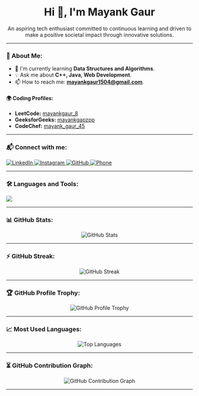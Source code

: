<h1 align="center">Hi 👋, I'm Mayank Gaur</h1>

<p align="center">
  An aspiring tech enthusiast committed to continuous learning and driven to make a positive societal impact through innovative solutions.
</p>

---
### 🚀 About Me:
- 🔧 I'm currently learning **Data Structures and Algorithms**.  
- 💡 Ask me about **C++, Java, Web Development**.  
- 📫 How to reach me: **mayankgaur1504@gmail.com**.  

#### 🌍 Coding Profiles:  
- **LeetCode:** [mayankgaur_8](https://leetcode.com/u/mayankgaur_8/)  
- **GeeksforGeeks:** [mayankgapzpp](https://www.geeksforgeeks.org/user/mayankgapzpp/)  
- **CodeChef:** [mayank_gaur_45](https://www.codechef.com/users/mayank_gaur_45)  


---

### 📬 Connect with me:
<p align="left">
  <a href="https://www.linkedin.com/in/mayank-gaur-36b382254/" target="_blank">
    <img src="https://img.shields.io/badge/LinkedIn-MayankGaur-blue?style=flat&logo=linkedin" alt="LinkedIn" />
  </a>
  <a href="https://www.instagram.com/mayankgaur_8" target="_blank">
    <img src="https://img.shields.io/badge/Instagram-MayankGaur-purple?style=flat&logo=instagram" alt="Instagram" />
  </a>
  <a href="https://github.com/mayankgaur0405" target="_blank">
    <img src="https://img.shields.io/badge/GitHub-MayankGaur-black?style=flat&logo=github" alt="GitHub" />
  </a>
  <a href="tel:+918929641963">
    <img src="https://img.shields.io/badge/Phone-+91%207303673276-green?style=flat&logo=whatsapp" alt="Phone" />
  </a>
</p>


---

### 🛠️ Languages and Tools:
<p align="left">
  <img src="https://skillicons.dev/icons?i=cpp,java,js,nodejs,mongodb,react,html,css" />
</p>

---

### 📊 GitHub Stats:
<p align="center">
  <img src="https://github-readme-stats.vercel.app/api?username=mayankgaur&show_icons=true&theme=radical" alt="GitHub Stats" />
</p>

---

### ⚡ GitHub Streak:
<p align="center">
  <img src="https://github-readme-streak-stats.herokuapp.com/?user=mayankgaur&theme=radical" alt="GitHub Streak" />
</p>

---

### 🏆 GitHub Profile Trophy:
<p align="center">
  <img src="https://github-profile-trophy.vercel.app/?username=mayankgaur&theme=radical&column=7" alt="GitHub Profile Trophy" />
</p>

---

### 📈 Most Used Languages:
<p align="center">
  <img src="https://github-readme-stats.vercel.app/api/top-langs/?username=mayankgaur&layout=compact&theme=radical" alt="Top Languages" />
</p>

---

### ⏳ GitHub Contribution Graph:
<p align="center">
  <img src="https://github-readme-activity-graph.vercel.app/graph?username=mayankgaur&theme=react-dark" alt="GitHub Contribution Graph" />
</p>

---
